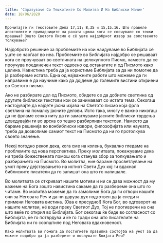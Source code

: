 ```yaml
---
title: 'Справување Со Тешкотиите Со Молитва И На Библиски Начин'
date: 18/06/2020
---
```


`Прочитајте ги текстовите Дела 17,11; 8,35 и 15,15.16. Што правеле апостолите и припадниците на раната црква кога се соочувале со тешки прашања? Зошто Светото Писмо е сё уште најдобриот извор за сопственото толкување?`

Најдоброто решение за проблемите на кои наидуваме во Библијата сё уште се наоѓаат во неа. Проблемите во Библијата најдобро се решаваат кога се проучуваат во светлината на целокупното Писмо, наместо да се проучува поединечен текст одвоено од останатите и од Писмото како целина. Навистина треба да ја користиме Библијата за да ни помогне да ја разбереме истата. Една од најважните работи што можеме да ги направиме е да научиме како да дојдеме до големите вистини откриени во Светото писмо.

Ако не разбирате дел од Писмото, обидете се да добиете светлина од другите библиски текстови кои се занимаваат со истата тема. Секогаш настојувајте да најдете јасна изјава на Светото писмо која фрла светлина на помалку јасните делови. Исто така, многу е важно никогаш да не фрламе сенка ниту да ги замаглуваме јасните библиски тврдења доведувајќи ги во врска со тешко разбирливи текстови. Наместо да бараме решенија во вонбиблиски извори, филозофијата или науката, треба да дозволиме самиот текст на Писмото да ни го протолкува своето значење.

Некој погодно рекол дека, кога сме на колена, буквално гледаме на проблемите од нова перспектива. Преку молитвата, покажуваме дека ни треба божествената помош кога станува збор за толкувањето и разбирањето на Писмото. Во молитва, ние бараме просветлување на умот преку дејствувањето на истиот Свети Дух кој ги вдахнал библиските писатели да го запишат она што го напишале.

Во молитвата се откриваат нашите мотиви и ни се дава можност да му кажеме на Бога зошто навистина сакаме да го разбереме она што го читаме. Во молитва можеме да го замолиме Бога да ги отвори нашите очи за Неговата Реч и да ни дарува дух подготвен да ја следи и примени Неговата вистина. (Ова е пресудно!) Кога Бог, во одговорот на нашите молитви, нё води преку Светиот Дух, Тој не противречи на она што веќе го открил во Библијата. Бог секогаш ќе биде во согласност со Библијата, ќе го потврдува и ќе го гради она што писателите на Библијата ни го соопштиле под Неговата вдахновеност.

`Како молитвата ви помага да постигнете правилна состојба на умот за да можете подобро да ја разберете и послушате Божјата Реч?`
